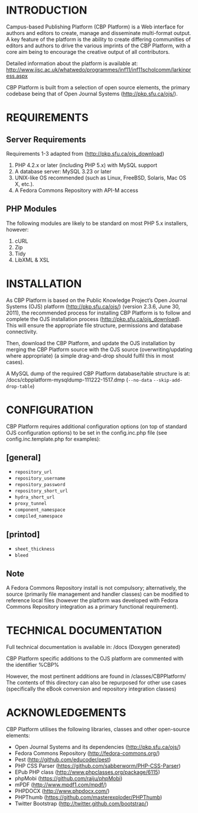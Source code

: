 # INTRODUCTION

Campus-based Publishing Platform (CBP Platform) is a Web interface for authors and editors to create, manage and disseminate multi-format output. A key feature of the platform is the ability to create differing communities of editors and authors to drive the various imprints of the CBP Platform, with a core aim being to encourage the creative output of all contributors.

Detailed information about the platform is available at: http://www.jisc.ac.uk/whatwedo/programmes/inf11/inf11scholcomm/larkinpress.aspx

CBP Platform is built from a selection of open source elements, the primary codebase being that of Open Journal Systems (http://pkp.sfu.ca/ojs/).

# REQUIREMENTS

## Server Requirements

Requirements 1-3 adapted from (http://pkp.sfu.ca/ojs_download)

1.	PHP 4.2.x or later (including PHP 5.x) with MySQL support
2.	A database server: MySQL 3.23 or later
3.	UNIX-like OS recommended (such as Linux, FreeBSD, Solaris, Mac OS X, etc.).
4.	A Fedora Commons Repository with API-M access

## PHP Modules

The following modules are likely to be standard on most PHP 5.x installers, however:

1.	cURL 
2.	Zip 
3.	Tidy 
4.	LibXML & XSL 

# INSTALLATION

As CBP Platform is based on the Public Knowledge Project’s Open Journal Systems (OJS) platform (http://pkp.sfu.ca/ojs/) (version 2.3.6, June 30, 2011), the recommended process for installing CBP Platform is to follow and complete the OJS installation process (http://pkp.sfu.ca/ojs_download). This will ensure the appropriate file structure, permissions and database connectivity. 

Then, download the CBP Platform, and update the OJS installation by merging the CBP Platform source with the OJS source (overwriting/updating where appropriate) (a simple drag-and-drop should fulfil this in most cases).

A MySQL dump of the required CBP Platform database/table structure is at: /docs/cbpplatform-mysqldump-111222-1517.dmp (`--no-data` `--skip-add-drop-table`)

# CONFIGURATION

CBP Platform requires additional configuration options (on top of standard OJS configuration options) to be set in the config.inc.php file (see config.inc.template.php for examples):

## [general]
* `repository_url`
* `repository_username`
* `repository_password`
* `repository_short_url`
* `hydra_short_url`
* `proxy_tunnel`
* `component_namespace`
* `compiled_namespace`

## [printod]
* `sheet_thickness`
* `bleed`

## Note

A Fedora Commons Repository install is not compulsory; alternatively, the source (primarily file management and handler classes) can be modified to reference local files (however the platform was developed with Fedora Commons Repository integration as a primary functional requirement).

# TECHNICAL DOCUMENTATION

Full technical documentation is available in: /docs (Doxygen generated)

CBP Platform specific additions to the OJS platform are commented with the identifier %CBP%

However, the most pertinent additions are found in /classes/CBPPlatform/
The contents of this directory can also be repurposed for other use cases (specifically the eBook conversion and repository integration classes)

# ACKNOWLEDGEMENTS

CBP Platform utilises the following libraries, classes and other open-source elements:

* Open Journal Systems and its dependencies (http://pkp.sfu.ca/ojs/)
* Fedora Commons Repository (http://fedora-commons.org/) 
* Pest (http://github.com/educoder/pest)
* PHP CSS Parser (https://github.com/sabberworm/PHP-CSS-Parser)
* EPub PHP class (http://www.phpclasses.org/package/6115)
* phpMobi (https://github.com/raiju/phpMobi)
* mPDF (http://www.mpdf1.com/mpdf/)
* PHPDOCX (http://www.phpdocx.com/)
* PHPThumb (https://github.com/masterexploder/PHPThumb)
* Twitter Bootstrap (http://twitter.github.com/bootstrap/)